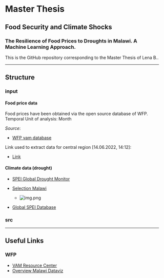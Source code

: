 # Master Thesis 
## Food Security and Climate Shocks
### The Resilience of Food Prices to Droughts in Malawi. A Machine Learning Approach.

This is the GitHub repository corresponding to the Master Thesis of Lena B..

--------------------------------------------------------------------------
## Structure
### input
#### Food price data
Food prices have been obtained via the open source database of WFP.  
Temporal Unit of analysis: Month  

_Source_:

- [WFP vam database](https://dataviz.vam.wfp.org/economic_explorer/prices)

Link used to extract data for central region [14.06.2022, 14:12]:  
- [Link](https://dataviz.vam.wfp.org/economic_explorer/prices)

#### Climate data (drought)
- [SPEI Global Drought Monitor](https://spei.csic.es/map/maps.html#months=1#month=4#year=2022)

- [Selection Malawi](https://spei.csic.es/map/maps.html#months=0#month=4#year=2022)
  - ![img.png](img.png)
- [Global SPEI Database](https://spei.csic.es/database.html#p7)

### src

--------------------------------------------------------------
## Useful Links

### WFP
- [VAM Resource Center](https://resources.vam.wfp.org/)
- [Overview Malawi Dataviz](https://dataviz.vam.wfp.org/version2/country/malawi)
